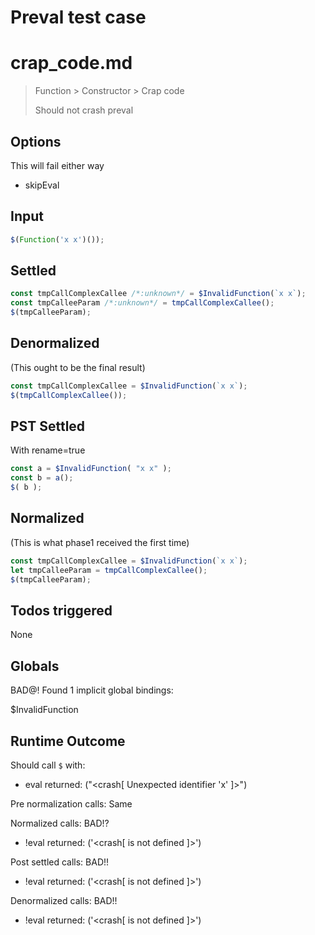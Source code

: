 # Preval test case

# crap_code.md

> Function > Constructor > Crap code
>
> Should not crash preval

## Options

This will fail either way

- skipEval

## Input

`````js filename=intro
$(Function('x x')());
`````


## Settled


`````js filename=intro
const tmpCallComplexCallee /*:unknown*/ = $InvalidFunction(`x x`);
const tmpCalleeParam /*:unknown*/ = tmpCallComplexCallee();
$(tmpCalleeParam);
`````


## Denormalized
(This ought to be the final result)

`````js filename=intro
const tmpCallComplexCallee = $InvalidFunction(`x x`);
$(tmpCallComplexCallee());
`````


## PST Settled
With rename=true

`````js filename=intro
const a = $InvalidFunction( "x x" );
const b = a();
$( b );
`````


## Normalized
(This is what phase1 received the first time)

`````js filename=intro
const tmpCallComplexCallee = $InvalidFunction(`x x`);
let tmpCalleeParam = tmpCallComplexCallee();
$(tmpCalleeParam);
`````


## Todos triggered


None


## Globals


BAD@! Found 1 implicit global bindings:

$InvalidFunction


## Runtime Outcome


Should call `$` with:
 - eval returned: ("<crash[ Unexpected identifier 'x' ]>")

Pre normalization calls: Same

Normalized calls: BAD!?
 - !eval returned: ('<crash[ <ref> is not defined ]>')

Post settled calls: BAD!!
 - !eval returned: ('<crash[ <ref> is not defined ]>')

Denormalized calls: BAD!!
 - !eval returned: ('<crash[ <ref> is not defined ]>')
